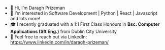 - 👋 Hi, I’m Daragh Prizeman
- 👀 I’m interested in Software Development | Python | React | Javascript and lots more!
- 🎓 I recently graduated with a 1:1 First Class Honours in __Bsc. Computer Applications (Sft Eng.)__ from Dublin City University
- 📨 Feel free to reach out via LinkedIn: https://www.linkedin.com/in/daragh-prizeman/

<!---
DaraghP/DaraghP is a ✨ special ✨ repository because its `README.md` (this file) appears on your GitHub profile.
You can click the Preview link to take a look at your changes.
--->
